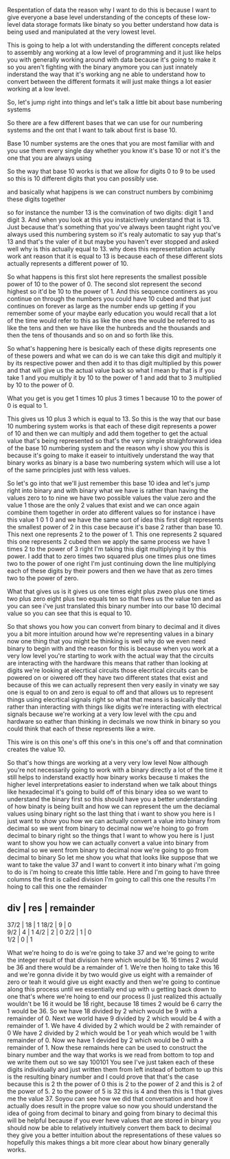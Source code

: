 Respentation of data the reason why I want to do this is because I want to give everyone a base level understanding of the concepts of these low-level data storage formats like binaty so you better understand how data is being used and manipulated at the very lowest level.

This is going to help a lot with understanding the different concepts related to assembly ang working at a low level of programming and it just like helps you with generally working around with data because it's going to make it so you aren't fighting with the binary anymore you can just innately inderstand the way that it's working ang ne able to understand how to convert between the different formats it will just make things a lot easier working at a low level.

So, let's jump right into things and let's talk a little bit about base numbering systems 

So there are a few different bases that we can use for our numbering systems and the ont that I want to talk about first is base 10.

Base 10 number systems are the ones that you are most familiar with and you use them every single day whether you know it's base 10 or not it's the one that you are always using

So the way that base 10 works is that we allow for digits 0 to 9 to be used so this is 10 different digits that you can possibly use.

and basically what hapjpens is we can construct numbers by combinimg these digits together 

so for instance the number 13 is the comvination of two digits: digit 1 and digit 3. And when you look at this you instaictively understand that is 13. Just because that's something that you've always been taught right you've always used this numbering system so it's realy automatic to say yup that's 13 and that's the valer of it but maybe you haven't ever stopped and asked well why is this actually equal to 13. why does this representation actually work ant reason that it is equal to 13 is because each of these different slots actually represents a different power of 10.

So what happens is this first slot here represents the smallest possible power of 10 to the power of 0. The second slot represent the second highest so it'd be 10 to the power of 1. And this sequence continers as you continue on through the numbers you could have 10 cubed and that just continues on forever as large as the number ends up getting if you remember some of your maybe early education you would recall that a lot of the time would refer to this as like the ones the would be referred to as like the tens and then we have like the hunbreds and the thousands and then the tens of thousands and so on and so forth like this.

So what's happening here is besically each of these digits represents one of these powers and what we can do is we can take this digit and multiply it by its respective power and then add it to thas digit multiplied by this power and that will give us the actual value back so what I mean by that is if you take 1 and you multiply it by 10 to the power of 1 and add that to 3 multiplied by 10 to the power of 0. 

What you get is you get 1 times 10 plus 3 times 1 because 10 to the power of 0 is equal to 1.

This gives us 10 plus 3 which is equal to 13. So this is the way that our base 10 numbering system works is that each of these digit represents a power of 10 and then we can multiply and add them together to get the actual value that's being represented so that's the very simple straighforward idea of the base 10 numbering system and the reason why i show you this is because it's going to make it easeir to intuitively understand the way that binary works as binary is a base two numbering system which will use a lot of the same principles just with less values.

So let's go into that we'll just remember this base 10 idea and let's jump right into binary and with binary what we have is rather than having the values zero to to nine we have two possible values the value zero and the value 1 those are the only 2 values that exist and we can once again combine them together in order ato different values so for instance i have this value 1 0 1 0 and we have the same sort of idea this first digit represents the smallest power of 2 in this case because it's base 2 rather than base 10. This next one represents 2 to the power of 1. This one represents 2 squared this one represents 2 cubed then we apply the same process we have 1 times 2 to the power of 3 right I'm taking this digit multiplying it by this power. I add that to zero times two squared plus one times plus one times two to the power of one right I'm just continuing down the line multiplying each of these digits by their powers and then we have that as zero times two to the power of zero.

What that gives us is it gives us one times eight plus zweo plus one times two plus zero eight plus two equals ten so that fives us the value ten and as you can see i've just translated this binary number into our base 10 decimal value so you can see that this is equal to 10.

So that shows you how you can convert from binary to decimal and it dives you a bit more intuition around how we're representing values in a binary now one thing that you might be thinking is well why do we even need binary to begin with and the reason for this is because when you work at a very low level you're starting to work with the actual way that the circuits are interacting with the hardware this means that rather than looking at digits we're looking at elecrtical circuits those elecrtical circuits can be powered on or oiwered off they have two different states that exist and because of this we can actually represent then very easily in vinaty we say one is equal to on and zero is equal to off and that allows us to represent things using elecrtical signals right so what that means is basically that rather than interacting with things like digits we're interacting with electrical signals because we're working at a very low level with the cpu and hardware so eather than thinking in decimals we now think in binary so you could think that each of these represents like a wire.

This wire is on this one's off this one's in this one's off and that comnination creates the value 10. 

So that's how things are working at a very very low level 
Now although you're not necessarily going to work with a binary directly a lot of the time it still helps to inderstand exactly how binary works because ti makes the higher level interpretations easier to inderstand when we talk about things like hexadecimal it's going to build off of this binary idea so we want to understand the binary first so this should have you a better understanding of how binaty is being built and how we can represent the um the deciamal values using binary right so the last thing that i want to show you here is I just want to show you how we can actually convert a value into binary from decimal so we went from binary to decimal now we're hoing to go from decimal to binary right so the things that I want to whow you here is I just want to show you how we can actually convert a value into binary from decimal so we went from binary to decimal now we're going to go from decimal to binary
So let me show you what that looks like suppose that we want to take the value 37 and I want to convert it into binary what i'm going to do is i'm hoing to create this little table. Here and I'm going to have three columns the first is called division I'm going to call this one the results I'm hoing to call this one the remainder 

 div  | res | remainder
------------------------
 37/2 |  18 | 1
 18/2 |  9  | 0     
  9/2 |  4  | 1 
  4/2 |  2  | 0
  2/2 |  1  | 0   
  1/2 |  0  | 1

What we're hoing to do is we're going to take 37 and we're going to write the integer result of that division here which would be 16.
16 times 2 would be 36 and there would be a remainder of 1.
We're then hoing to take this 16 and we're gonna divide it by two would give us eight with a remainder of zero or teah it would give us eight exactly and then we're going to continue along this process until we essentially end up with u getting back down to one that's where we're hoing to end our process (I just realized this actually wouldn't be 16 it would be 18 right, because 18 times 2 would be 6 carry the 1 would be 36.
So we have 18 divided by 2 which would be 9 with a remainder of 0.
Next we world have 9 divided by 2 which would be 4 with a remainder of 1.
We have 4 divided by 2 which would be 2 with remainder of 0
We have 2 divided by 2 which would be 1 or yeah which would be 1 with remainder of 0. 
Now we have 1 devided by 2 which would be 0 with a remainder of 1.
Now these remainds here can be used to construct the binary number and the way that works is we read from bottom to top and we write them out so we say 100101
You see I've just taken each of these digits individually and just written them from left instead of bottom to up this is the resulting binary number and I could prove that that's the case because this is 2 th the power of 0 this is 2 to the power of 2 and this is 2 of the power of 5. 2 to the power of 5 is 32 this is 4 and then this is 1 that gives me the value 37.
Soyou can see how we did that conversation and how it actually does result in the propre value so now you should understand the idea of going from decimal to binary and going from binary to decimal this will be helpful because if you ever heve values that are stored in binary you should now be able to relatively intuitively convert them back to decimal they give you a better intuition about the representations of these values 
so hopefully this makes things a bit more clear about how binary generally works.